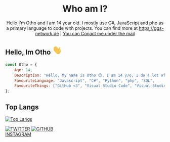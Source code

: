 <!-- You found this secret 👏 -->
<!--
    My secret things lol
    
    - I code more hours 
    - I am a gamer too 
    - I play Call of Duty Modern Warfare 2019, Call of Duty Modern Warfare 2, Call of Duty Black Ops 2 and Warzone ;-;
    - This readme.md is created using GitHub Codespaces 👀
-->
    
<h1 align="center">Who am I?</h1>
<p align="center">Hello I'm Otho and I am 14 year old. I mostly use C#, JavaScript and php as a primary language to code with projects. You can find more at <a href="https://ggs-network.de">https://ggs-network.de</a> | <a href="mailto: ggservices@ggs-network.de">You can Conact me under the mail</a></p>

## Hello, Im Otho <img src="WaveIcon.gif" width="30px">

```js
const Otho = {
    Age: 14,
    Description: "Hello, My name is Otho 😉. I am 14 y/o, I do a lot of programming outside of school...",
    FavouriteLanguage: "Javascript", "C#", "Python", "php", "SQL",
    FavouriteThings: ["GitHub <3", "Visual Studio Code", "Visual Studio 2019", "NodeJS", "MySQL"]
}; 
```

## Top Langs
[![Top Langs](https://github-readme-stats.vercel.app/api/top-langs/?username=ggservices-exe&layout=compact&theme=midnight-purple)](https://github.com/ggservices-exe)

[![TWITTER](https://img.shields.io/twitter/follow/76.otho?label=Twitter&logo=twitter&style=flat)](https://www.twitter.com/76.otho)
[![GITHUB](https://img.shields.io/github/followers/ggservices-exe?label=GitHub&logo=github&style=flat)](https://github.com/ggservices-exe)  
[INSTAGRAM](https://instagram.com/76.otho)  

